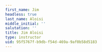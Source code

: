 ```yaml
---
first_name: Jim
headless: true
last_name: Aloisi
middle_initial: ''
salutation: ''
title: Jim Aloisi
type: instructor
uid: 95f5767f-b9db-f54d-469a-9af0b58d5183
---
```

